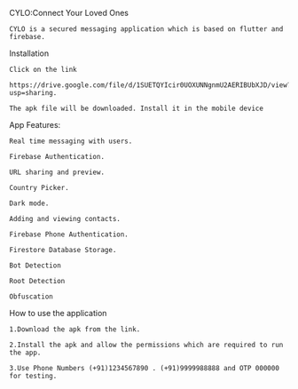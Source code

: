 CYLO:Connect Your Loved Ones
    
    CYLO is a secured messaging application which is based on flutter and firebase.

Installation

    Click on the link
    
    https://drive.google.com/file/d/1SUETQYIcir0UOXUNNgnmU2AERIBUbXJD/view?usp=sharing.
    
    The apk file will be downloaded. Install it in the mobile device

App Features:

    Real time messaging with users.

    Firebase Authentication.
    
    URL sharing and preview.
    
    Country Picker.
    
    Dark mode.
    
    Adding and viewing contacts.
    
    Firebase Phone Authentication.
    
    Firestore Database Storage.

    Bot Detection

    Root Detection

    Obfuscation



How to use the application

    1.Download the apk from the link. 

    2.Install the apk and allow the permissions which are required to run the app.

    3.Use Phone Numbers (+91)1234567890 . (+91)9999988888 and OTP 000000 for testing.
    
